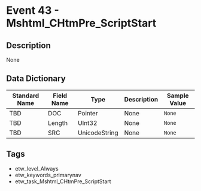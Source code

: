 # Event 43 - Mshtml_CHtmPre_ScriptStart

## Description
None

## Data Dictionary
|Standard Name|Field Name|Type|Description|Sample Value|
|---|---|---|---|---|
|TBD|DOC|Pointer|None|`None`|
|TBD|Length|UInt32|None|`None`|
|TBD|SRC|UnicodeString|None|`None`|

## Tags
* etw_level_Always
* etw_keywords_primarynav
* etw_task_Mshtml_CHtmPre_ScriptStart